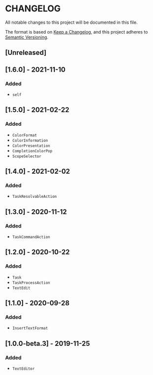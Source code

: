 # CHANGELOG

All notable changes to this project will be documented in this file.

The format is based on [Keep a Changelog](https://keepachangelog.com/en/1.0.0/), and this project adheres to [Semantic Versioning](https://semver.org/spec/v2.0.0.html).

## [Unreleased]

## [1.6.0] - 2021-11-10
### Added
- `self`

## [1.5.0] - 2021-02-22
### Added
- `ColorFormat`
- `ColorInformation`
- `ColorPresentation`
- `CompletionColorPop`
- `ScopeSelector`

## [1.4.0] - 2021-02-02
### Added
- `TaskResolvableAction`

## [1.3.0] - 2020-11-12
### Added
- `TaskCommandAction`

## [1.2.0] - 2020-10-22
### Added
- `Task`
- `TaskProcessAction`
- `TextEdit`

## [1.1.0] - 2020-09-28
### Added
- `InsertTextFormat`

## [1.0.0-beta.3] - 2019-11-25
### Added
- `TextEditor`
